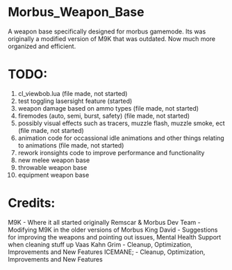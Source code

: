 # Morbus_Weapon_Base
A weapon base specifically designed for morbus gamemode. Its was originally a modified version of M9K that was outdated. Now much more organized and efficient.



# TODO:
1. cl_viewbob.lua   (file made, not started)
2. test toggling lasersight feature   (started)
3. weapon damage based on ammo types   (file made, not started)
4. firemodes   (auto, semi, burst, safety)   (file made, not started)
5. possibly visual effects such as tracers, muzzle flash, muzzle smoke, ect   (file made, not started)
6. animation code for occassional idle animations and other things relating to animations   (file made, not started)
7. rework ironsights code to improve performance and functionality
8. new melee weapon base
9. throwable weapon base
10. equipment weapon base


# Credits:
M9K - Where it all started originally
Remscar & Morbus Dev Team - Modifying M9K in the older versions of Morbus
King David - Suggestions for improving the weapons and pointing out issues, Mental Health Support when cleaning stuff up
Vaas Kahn Grim - Cleanup, Optimization, Improvements and New Features
ICEMANE; - Cleanup, Optimization, Improvements and New Features

 
